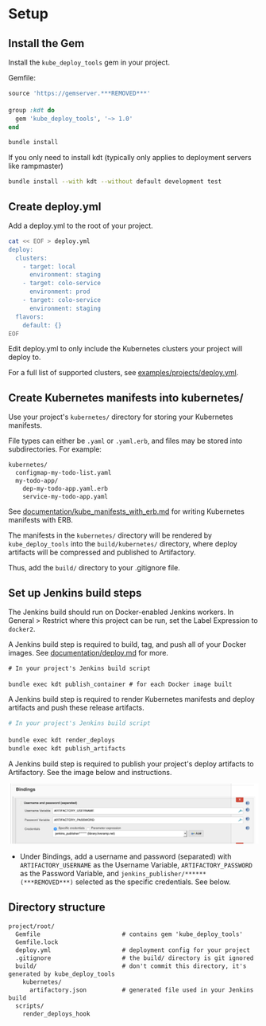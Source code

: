 
# Setup

## Install the Gem

Install the `kube_deploy_tools` gem in your project.

Gemfile:
```ruby
source 'https://gemserver.***REMOVED***'

group :kdt do
  gem 'kube_deploy_tools', '~> 1.0'
end
```

```bash
bundle install
```

If you only need to install kdt (typically only applies to deployment servers like rampmaster)
```bash
bundle install --with kdt --without default development test
```

## Create deploy.yml

Add a deploy.yml to the root of your project.

```bash
cat << EOF > deploy.yml
deploy:
  clusters:
    - target: local
      environment: staging
    - target: colo-service
      environment: prod
    - target: colo-service
      environment: staging
  flavors:
    default: {}
EOF
```

Edit deploy.yml to only include the Kubernetes clusters your project will
deploy to.

For a full list of supported clusters, see
[examples/projects/deploy.yml](../examples/project/deploy.yml).

## Create Kubernetes manifests into kubernetes/

Use your project's `kubernetes/` directory for storing your Kubernetes manifests.

File types can either be `.yaml` or `.yaml.erb`, and files may be stored into
subdirectories. For example:

```
kubernetes/
  configmap-my-todo-list.yaml
  my-todo-app/
    dep-my-todo-app.yaml.erb
    service-my-todo-app.yaml
```

See [documentation/kube_manifests_with_erb.md](kube_manifests_with_erb.md)
for writing Kubernetes manifests with ERB.

The manifests in the `kubernetes/` directory will be rendered by
`kube_deploy_tools` into the `build/kubernetes/` directory, where deploy
artifacts will be compressed and published to Artifactory.

Thus, add the `build/` directory to your .gitignore file.

## Set up Jenkins build steps

The Jenkins build should run on Docker-enabled Jenkins workers.
In General > Restrict where this project can be run, set the Label Expression to
`docker2`.

A Jenkins build step is required to build, tag, and push all of your Docker images.
See [documentation/deploy.md](deploy.md) for more.

```
# In your project's Jenkins build script

bundle exec kdt publish_container # for each Docker image built
```

A Jenkins build step is required to render Kubernetes manifests and deploy
artifacts and push these release artifacts.

```bash
# In your project's Jenkins build script

bundle exec kdt render_deploys
bundle exec kdt publish_artifacts
```

A Jenkins build step is required to publish your project's deploy artifacts to
Artifactory. See the image below and instructions.

![Jenkins Artifactory upload](jenkins_build.png)

* Under Bindings, add a username and password (separated) with
`ARTIFACTORY_USERNAME` as the Username Variable,
`ARTIFACTORY_PASSWORD` as the Password Variable, and
`jenkins_publisher/****** (***REMOVED***)` selected as the specific
credentials. See below.

## Directory structure

```
project/root/
  Gemfile                       # contains gem 'kube_deploy_tools'
  Gemfile.lock
  deploy.yml                    # deployment config for your project
  .gitignore                    # the build/ directory is git ignored
  build/                        # don't commit this directory, it's generated by kube_deploy_tools
    kubernetes/
      artifactory.json          # generated file used in your Jenkins build
  scripts/
    render_deploys_hook
```

